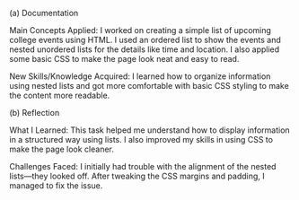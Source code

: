 (a) Documentation

Main Concepts Applied: I worked on creating a simple list of upcoming college events using HTML. I used an ordered list to show the events and nested unordered lists for the details like time and location. I also applied some basic CSS to make the page look neat and easy to read.

New Skills/Knowledge Acquired: I learned how to organize information using nested lists and got more comfortable with basic CSS styling to make the content more readable.

(b) Reflection

What I Learned: This task helped me understand how to display information in a structured way using lists. I also improved my skills in using CSS to make the page look cleaner.

Challenges Faced: I initially had trouble with the alignment of the nested lists—they looked off. After tweaking the CSS margins and padding, I managed to fix the issue.

